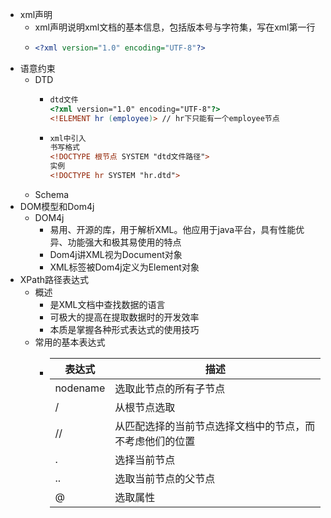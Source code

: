 - xml声明
	- xml声明说明xml文档的基本信息，包括版本号与字符集，写在xml第一行
	- ```xml
	  <?xml version="1.0" encoding="UTF-8"?>
	  
	  ```
- 语意约束
	- DTD
		- ```dtd
		  dtd文件	
		  <?xml version="1.0" encoding="UTF-8"?>
		  <!ELEMENT hr (employee)> // hr下只能有一个employee节点
		  ```
		- ```xml
		  xml中引入
		  书写格式
		  <!DOCTYPE 根节点 SYSTEM "dtd文件路径">
		  实例
		  <!DOCTYPE hr SYSTEM "hr.dtd">
		  ```
	- Schema
- DOM模型和Dom4j
	- DOM4j
		- 易用、开源的库，用于解析XML。他应用于java平台，具有性能优异、功能强大和极其易使用的特点
		- Dom4j讲XML视为Document对象
		- XML标签被Dom4j定义为Element对象
- XPath路径表达式
	- 概述
		- 是XML文档中查找数据的语言
		- 可极大的提高在提取数据时的开发效率
		- 本质是掌握各种形式表达式的使用技巧
	- 常用的基本表达式
		- |表达式|描述|
		  |--|--|
		  |nodename|选取此节点的所有子节点|
		  |/|从根节点选取|
		  |// |从匹配选择的当前节点选择文档中的节点，而不考虑他们的位置|
		  |.|选择当前节点|
		  |..|选取当前节点的父节点|
		  |@|选取属性|